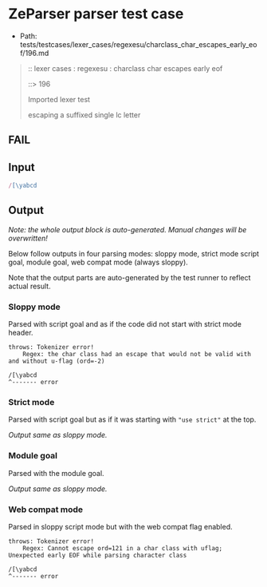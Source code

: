 # ZeParser parser test case

- Path: tests/testcases/lexer_cases/regexesu/charclass_char_escapes_early_eof/196.md

> :: lexer cases : regexesu : charclass char escapes early eof
>
> ::> 196
>
> Imported lexer test
>
> escaping a suffixed single lc letter

## FAIL

## Input

`````js
/[\yabcd
`````

## Output

_Note: the whole output block is auto-generated. Manual changes will be overwritten!_

Below follow outputs in four parsing modes: sloppy mode, strict mode script goal, module goal, web compat mode (always sloppy).

Note that the output parts are auto-generated by the test runner to reflect actual result.

### Sloppy mode

Parsed with script goal and as if the code did not start with strict mode header.

`````
throws: Tokenizer error!
    Regex: the char class had an escape that would not be valid with and without u-flag (ord=-2)

/[\yabcd
^------- error
`````

### Strict mode

Parsed with script goal but as if it was starting with `"use strict"` at the top.

_Output same as sloppy mode._

### Module goal

Parsed with the module goal.

_Output same as sloppy mode._

### Web compat mode

Parsed in sloppy script mode but with the web compat flag enabled.

`````
throws: Tokenizer error!
    Regex: Cannot escape ord=121 in a char class with uflag; Unexpected early EOF while parsing character class

/[\yabcd
^------- error
`````

